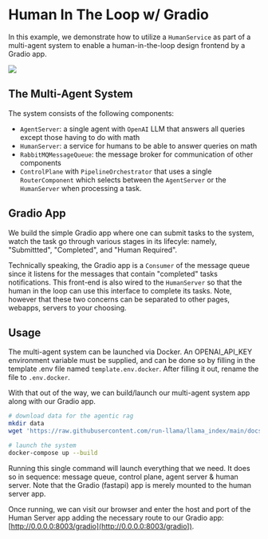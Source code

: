 # Human In The Loop w/ Gradio

In this example, we demonstrate how to utilize a `HumanService` as part of a
multi-agent system to enable a human-in-the-loop design frontend by a Gradio app.

<img src="https://d3ddy8balm3goa.cloudfront.net/llamaindex/human-in-the-loop.gif"/>


## The Multi-Agent System

The system consists of the following components:

- `AgentServer`: a single agent with `OpenAI` LLM that answers all queries except
  those having to do with math
- `HumanServer`: a service for humans to be able to answer queries on math
- `RabbitMQMessageQueue`: the message broker for communication of other components
- `ControlPlane` with `PipelineOrchestrator` that uses a single `RouterComponent`
  which selects between the `AgentServer` or the `HumanServer` when processing a
  task.

## Gradio App

We build the simple Gradio app where one can submit tasks to the system, watch
the task go through various stages in its lifecyle: namely, "Submittted",
"Completed", and "Human Required".

Technically speaking, the Gradio app is a `Consumer` of the message queue since
it listens for the messages that contain "completed" tasks notifications. This
front-end is also wired to the `HumanServer` so that the human in the loop can
use this interface to complete its tasks. Note, however that these two concerns
can be separated to other pages, webapps, servers to your choosing.

## Usage

The multi-agent system can be launched via Docker. An OPENAI_API_KEY environment
variable must be supplied, and can be done so by filling in the template .env file
named `template.env.docker`. After filling it out, rename the file to `.env.docker`.

With that out of the way, we can build/launch our multi-agent system app along with
our Gradio app.

```sh
# download data for the agentic rag
mkdir data
wget 'https://raw.githubusercontent.com/run-llama/llama_index/main/docs/docs/examples/data/paul_graham/paul_graham_essay.txt' -O 'data/paul_graham_essay.txt'

# launch the system
docker-compose up --build
```

Running this single command will launch everything that we need. It does so in
sequence: message queue, control plane, agent server & human server. Note that
the Gradio (fastapi) app is merely mounted to the human server app.

Once running, we can visit our browser and enter the host and port of the
Human Server app adding the necessary route to our Gradio app: [http://0.0.0.0:8003/gradio](http://0.0.0.0:8003/gradio]).
